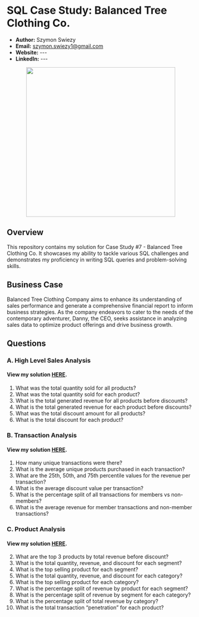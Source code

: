 # SQL Case Study: Balanced Tree Clothing Co.

- **Author:** Szymon Swiezy
- **Email:** szymon.swiezy1@gmail.com
- **Website:** ---
- **LinkedIn:** ---


<p align="center">
<img src="https://github.com/SimonAnalyst/SQL-project/blob/main/7.png?raw=true" align="center" width="400" height="400" >

## Overview

This repository contains my solution for Case Study #7 - Balanced Tree Clothing Co. It showcases my ability to tackle various SQL challenges and demonstrates my proficiency in writing SQL queries and problem-solving skills.


## Business Case

Balanced Tree Clothing Company aims to enhance its understanding of sales performance and generate a comprehensive financial report to inform business strategies. As the company endeavors to cater to the needs of the contemporary adventurer, Danny, the CEO, seeks assistance in analyzing sales data to optimize product offerings and drive business growth.


## Questions

### A. High Level Sales Analysis

#### View my solution [HERE](https://github.com/SimonAnalyst/SQL_project/blob/main/Solutions/A.%20High%20Level%20Sales%20Analysis.md).

1. What was the total quantity sold for all products?
2. What was the total quantity sold for each product?
3. What is the total generated revenue for all products before discounts?
4. What is the total generated revenue for each product before discounts?
5. What was the total discount amount for all products?
6. What is the total discount for each product?

### B. Transaction Analysis

#### View my solution [HERE](https://github.com/SimonAnalyst/SQL_project/blob/main/Solutions/B.%20Transaction%20Analysis.md).

1. How many unique transactions were there?
2. What is the average unique products purchased in each transaction?
3. What are the 25th, 50th, and 75th percentile values for the revenue per transaction?
4. What is the average discount value per transaction?
5. What is the percentage split of all transactions for members vs non-members?
6. What is the average revenue for member transactions and non-member transactions?

### C. Product Analysis

#### View my solution [HERE](https://github.com/SimonAnalyst/SQL_project/blob/main/Solutions/C.%20Product%20Analysis.md).

2. What are the top 3 products by total revenue before discount?
3. What is the total quantity, revenue, and discount for each segment?
4. What is the top selling product for each segment?
5. What is the total quantity, revenue, and discount for each category?
6. What is the top selling product for each category?
7. What is the percentage split of revenue by product for each segment?
8. What is the percentage split of revenue by segment for each category?
9. What is the percentage split of total revenue by category?
10. What is the total transaction “penetration” for each product?
